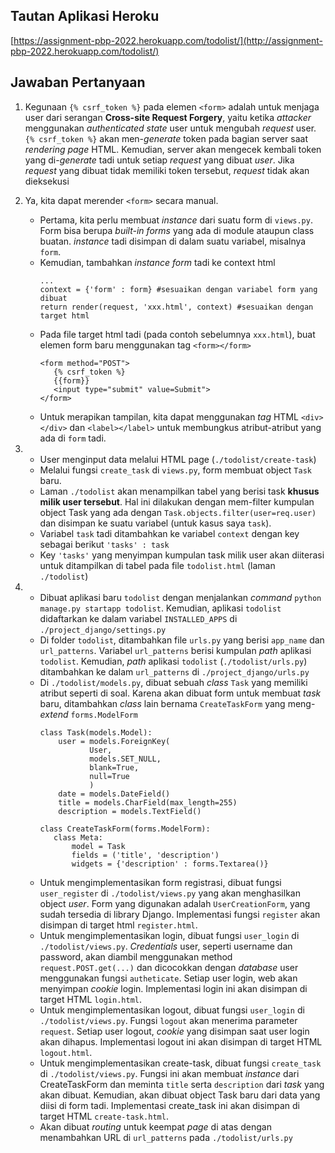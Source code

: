 ## Tautan Aplikasi Heroku
[https://assignment-pbp-2022.herokuapp.com/todolist/](http://assignment-pbp-2022.herokuapp.com/todolist/)<br>

## Jawaban Pertanyaan
1. Kegunaan `{% csrf_token %}` pada elemen `<form>` adalah untuk menjaga user dari serangan **Cross-site Request Forgery**,
   yaitu ketika *attacker* menggunakan *authenticated state* user untuk mengubah *request* user.
   `{% csrf_token %}` akan men-*generate* token pada bagian server saat *rendering page* HTML. 
   Kemudian, server akan mengecek kembali token yang di-*generate* tadi untuk setiap *request* yang dibuat *user*. Jika *request* yang dibuat tidak 
   memiliki token tersebut, *request* tidak akan dieksekusi

2. Ya, kita dapat merender `<form>` secara manual. <br>
   - Pertama, kita perlu membuat *instance* dari suatu form di `views.py`. Form bisa berupa *built-in forms* yang ada di module ataupun class buatan.
     *instance* tadi disimpan di dalam suatu variabel, misalnya `form`.
   - Kemudian, tambahkan *instance form* tadi ke context html
     ```
     ...
     context = {'form' : form} #sesuaikan dengan variabel form yang dibuat
     return render(request, 'xxx.html', context) #sesuaikan dengan target html
     ```
   - Pada file target html tadi (pada contoh sebelumnya `xxx.html`), buat elemen form baru menggunakan tag `<form></form>`
     ```
     <form method="POST">
        {% csrf_token %}
        {{form}}
        <input type="submit" value=Submit">
     </form>
     ```
   - Untuk merapikan tampilan, kita dapat menggunakan *tag* HTML `<div></div>` dan `<label></label>`
     untuk membungkus atribut-atribut yang ada di `form` tadi.

3. - User menginput data melalui HTML page (`./todolist/create-task`)
   - Melalui fungsi `create_task` di `views.py`, form membuat object `Task` baru.
   - Laman `./todolist` akan menampilkan tabel yang berisi task **khusus milik user tersebut**. Hal ini dilakukan 
     dengan mem-filter kumpulan object Task yang ada dengan `Task.objects.filter(user=req.user)` dan disimpan ke suatu variabel (untuk kasus saya `task`).
   - Variabel `task` tadi ditambahkan ke variabel `context` dengan key sebagai berikut `'tasks' : task` 
   - Key `'tasks'` yang menyimpan kumpulan task milik user akan diiterasi untuk ditampilkan di tabel pada file `todolist.html` (laman `./todolist`)

4. - Dibuat aplikasi baru `todolist` dengan menjalankan *command* `python manage.py startapp todolist`. 
     Kemudian, aplikasi `todolist` didaftarkan ke dalam variabel `INSTALLED_APPS` di `./project_django/settings.py`
   - Di folder `todolist`, ditambahkan file `urls.py` yang berisi `app_name` dan `url_patterns`. Variabel `url_patterns` berisi kumpulan *path* aplikasi `todolist`. 
     Kemudian, *path* aplikasi `todolist` (`./todolist/urls.py`) ditambahkan ke dalam `url_patterns` di `./project_django/urls.py`
   - Di `./todolist/models.py`, dibuat sebuah *class* `Task` yang memiliki atribut seperti di soal. Karena akan dibuat form untuk membuat *task* baru, 
     ditambahkan *class* lain bernama `CreateTaskForm` yang meng-*extend* `forms.ModelForm`
     ```
     class Task(models.Model):
         user = models.ForeignKey(
                User,
                models.SET_NULL,
                blank=True,
                null=True
                )
         date = models.DateField()
         title = models.CharField(max_length=255)
         description = models.TextField()
   
     class CreateTaskForm(forms.ModelForm):
        class Meta:
            model = Task
            fields = ('title', 'description')
            widgets = {'description' : forms.Textarea()}
     ```
   - Untuk mengimplementasikan form registrasi, dibuat fungsi `user_register` di `./todolist/views.py` yang akan menghasilkan object *user*.
     Form yang digunakan adalah `UserCreationForm`, yang sudah tersedia di library Django. Implementasi fungsi `register` akan disimpan di target html `register.html`.
   - Untuk mengimplementasikan login, dibuat fungsi `user_login` di `./todolist/views.py`. *Credentials* user, seperti username dan password, akan diambil menggunakan method `request.POST.get(...)` dan dicocokkan dengan *database* user menggunakan fungsi `autheticate`. 
     Setiap user login, web akan menyimpan *cookie* login. Implementasi login ini akan disimpan di target HTML `login.html`.
   - Untuk mengimplementasikan logout, dibuat fungsi `user_login` di `./todolist/views.py`. Fungsi `logout` akan menerima parameter `request`. Setiap user logout, 
     *cookie* yang disimpan saat user login akan dihapus.  Implementasi logout ini akan disimpan di target HTML `logout.html`.
   - Untuk mengimplementasikan create-task, dibuat fungsi `create_task` di `./todolist/views.py`. Fungsi ini akan membuat *instance* dari CreateTaskForm dan meminta `title` serta `description` dari *task* yang akan dibuat.
     Kemudian, akan dibuat object Task baru dari data yang diisi di form tadi. Implementasi create_task ini akan disimpan di target HTML `create-task.html`.
   - Akan dibuat *routing* untuk keempat *page* di atas dengan menambahkan URL di `url_patterns` pada `./todolist/urls.py`